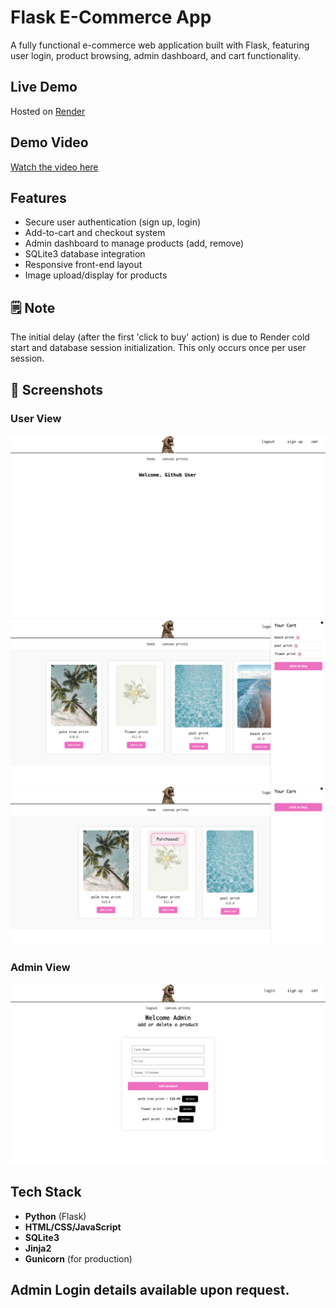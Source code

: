 # Flask E-Commerce App

A fully functional e-commerce web application built with Flask, featuring user login, product browsing, admin dashboard, and cart functionality.

## Live Demo

Hosted on [Render](https://flask-e-commerce-app.onrender.com/)  

## Demo Video
[Watch the video here](Flask-Store-Demo.mov)

## Features

- Secure user authentication (sign up, login)
- Add-to-cart and checkout system
- Admin dashboard to manage products (add, remove)
- SQLite3 database integration
- Responsive front-end layout
- Image upload/display for products

## 🗒️ Note
The initial delay (after the first 'click to buy' action) is due to Render cold start and database session initialization. This only occurs once per user session.

## 📸 Screenshots

### User View
![Home Page](screenshots/homepage-ecommerce.png)
![Cart Page](screenshots/Updated-Cart-Screenshot.png)
![Purchase Animation](screenshots/New-Purchase-Demo.png)

### Admin View
![Admin Dashboard](screenshots/Updated-Admin-View.png)

## Tech Stack

- **Python** (Flask)
- **HTML/CSS/JavaScript**
- **SQLite3**
- **Jinja2**
- **Gunicorn** (for production)

## Admin Login details available upon request.
